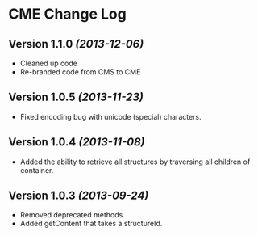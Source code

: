 CME Change Log
==========

Version 1.1.0 *(2013-12-06)*
----------------------------
 * Cleaned up code
 * Re-branded code from CMS to CME

Version 1.0.5 *(2013-11-23)*
----------------------------
 * Fixed encoding bug with unicode (special) characters.

Version 1.0.4 *(2013-11-08)*
----------------------------
 * Added the ability to retrieve all structures by traversing all children of container.

Version 1.0.3 *(2013-09-24)*
----------------------------
 * Removed deprecated methods.
 * Added getContent that takes a structureId.